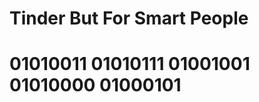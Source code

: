 # Tinder But For Smart People

# 01010011 01010111 01001001 01010000 01000101
<!--
     _______.____    __    ____  __  .______    _______
    /       |\   \  /  \  /   / |  | |   _  \  |   ____|
   |   (----` \   \/    \/   /  |  | |  |_)  | |  |__   
    \   \      \            /   |  | |   ___/  |   __|  
.----)   |      \    /\    /    |  | |  |      |  |____
|_______/        \__/  \__/     |__| | _|      |_______| 

-->
